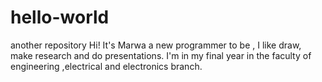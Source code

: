 # hello-world
another repository 
Hi! It's Marwa a new programmer to be , I like draw, make research and do presentations.
I'm in my final year in the faculty of engineering ,electrical and electronics branch.
